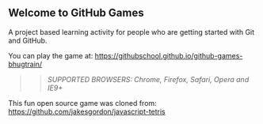 ## Welcome to GitHub Games

A project based learning activity for people who are getting started with Git and GitHub.

You can play the game at: https://githubschool.github.io/github-games-bhugtrain/

>> _*SUPPORTED BROWSERS*: Chrome, Firefox, Safari, Opera and IE9+_

This fun open source game was cloned from: https://github.com/jakesgordon/javascript-tetris

